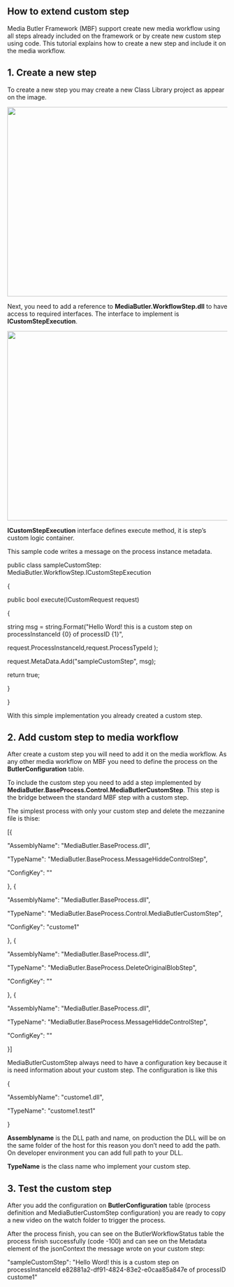 ﻿
<html xmlns="http://www.w3.org/1999/xhtml">
<head>
  <meta http-equiv="Content-Type" content="text/html; charset=utf-8" />
  <meta http-equiv="Content-Style-Type" content="text/css" />
  <meta name="generator" content="pandoc" />
  <title></title>

</head>
<body>
<h2 id="how-to-extend-custom-step">How to extend custom step</h2>
<p>Media Butler Framework (MBF) support create new media workflow using all steps already included on the framework or by create new custom step using code. This tutorial explains how to create a new step and include it on the media workflow.</p>
<h2 id="create-a-new-step">1. Create a new step</h2>
<p>To create a new step you may create a new Class Library project as appear on the image.</p>
<p><img src="https://github.com/liarjo/MediaBlutlerTest01/blob/master/docs/howto_customStep1.JPG" width="624" height="433" /></p>
<p>Next, you need to add a reference to <strong>MediaButler.WorkflowStep.dll</strong> to have access to required interfaces. The interface to implement is <strong>ICustomStepExecution</strong>.</p>
<p><img src="https://github.com/liarjo/MediaBlutlerTest01/blob/master/docs/howto_customStep2.JPG" width="624" height="433" /></p>
<p><strong>ICustomStepExecution</strong> interface defines execute method, it is step’s custom logic container.</p>
<p>This sample code writes a message on the process instance metadata.</p>
<p>public class sampleCustomStep: MediaButler.WorkflowStep.ICustomStepExecution</p>
<p>{</p>
<p>public bool execute(ICustomRequest request)</p>
<p>{</p>
<p>string msg = string.Format(&quot;Hello Word! this is a custom step on processInstanceId {0} of processID {1}&quot;,</p>
<p>request.ProcessInstanceId,request.ProcessTypeId );</p>
<p>request.MetaData.Add(&quot;sampleCustomStep&quot;, msg);</p>
<p>return true;</p>
<p>}</p>
<p>}</p>
<p>With this simple implementation you already created a custom step.</p>
<h2 id="add-custom-step-to-media-workflow">2. Add custom step to media workflow</h2>
<p>After create a custom step you will need to add it on the media workflow. As any other media workflow on MBF you need to define the process on the <strong>ButlerConfiguration</strong> table.</p>
<p>To include the custom step you need to add a step implemented by <strong>MediaButler.BaseProcess.Control.MediaButlerCustomStep</strong>. This step is the bridge between the standard MBF step with a custom step.</p>
<p>The simplest process with only your custom step and delete the mezzanine file is thise:</p>
<p>[{</p>
<p>&quot;AssemblyName&quot;: &quot;MediaButler.BaseProcess.dll&quot;,</p>
<p>&quot;TypeName&quot;: &quot;MediaButler.BaseProcess.MessageHiddeControlStep&quot;,</p>
<p>&quot;ConfigKey&quot;: &quot;&quot;</p>
<p>}, {</p>
<p>&quot;AssemblyName&quot;: &quot;MediaButler.BaseProcess.dll&quot;,</p>
<p>&quot;TypeName&quot;: &quot;MediaButler.BaseProcess.Control.MediaButlerCustomStep&quot;,</p>
<p>&quot;ConfigKey&quot;: &quot;custome1&quot;</p>
<p>}, {</p>
<p>&quot;AssemblyName&quot;: &quot;MediaButler.BaseProcess.dll&quot;,</p>
<p>&quot;TypeName&quot;: &quot;MediaButler.BaseProcess.DeleteOriginalBlobStep&quot;,</p>
<p>&quot;ConfigKey&quot;: &quot;&quot;</p>
<p>}, {</p>
<p>&quot;AssemblyName&quot;: &quot;MediaButler.BaseProcess.dll&quot;,</p>
<p>&quot;TypeName&quot;: &quot;MediaButler.BaseProcess.MessageHiddeControlStep&quot;,</p>
<p>&quot;ConfigKey&quot;: &quot;&quot;</p>
<p>}]</p>
<p>MediaButlerCustomStep always need to have a configuration key because it is need information about your custom step. The configuration is like this</p>
<p>{</p>
<p>&quot;AssemblyName&quot;: &quot;custome1.dll&quot;,</p>
<p>&quot;TypeName&quot;: &quot;custome1.test1&quot;</p>
<p>}</p>
<p><strong>Assemblyname</strong> is the DLL path and name, on production the DLL will be on the same folder of the host for this reason you don’t need to add the path. On developer environment you can add full path to your DLL.</p>
<p><strong>TypeName</strong> is the class name who implement your custom step.</p>
<h2 id="test-the-custom-step">3. Test the custom step</h2>
<p>After you add the configuration on <strong>ButlerConfiguration</strong> table (process definition and MediaButlerCustomStep configuration) you are ready to copy a new video on the watch folder to trigger the process.</p>
<p>After the process finish, you can see on the ButlerWorkflowStatus table the process finish successfully (code -100) and can see on the Metadata element of the jsonContext the message wrote on your custom step:</p>
<p>&quot;sampleCustomStep&quot;: &quot;Hello Word! this is a custom step on processInstanceId e82881a2-df91-4824-83e2-e0caa85a847e of processID custome1&quot;</p>
</body>
</html>
